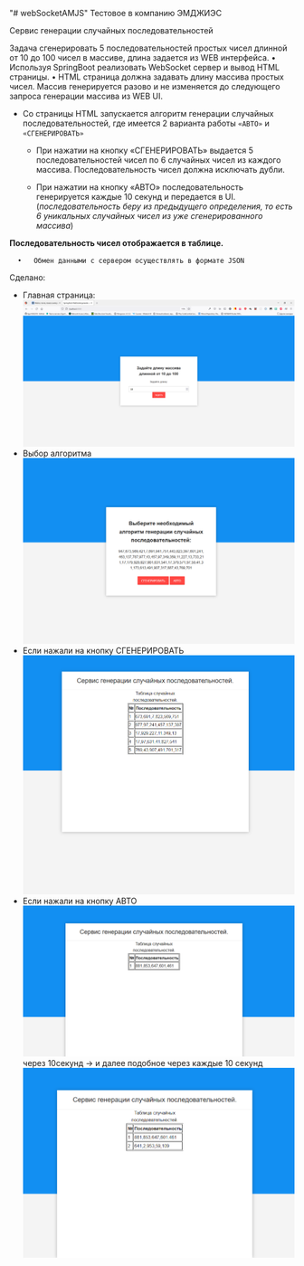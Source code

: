"# webSocketAMJS" 
Тестовое в компанию ЭМДЖИЭС

Сервис генерации случайных последовательностей

Задача сгенерировать 5 последовательностей простых чисел длинной от 10 до 100 чисел
в массиве, длина задается из WEB интерфейса.
• Используя SpringBoot реализовать WebSocket сервер и вывод HTML страницы.
• HTML страница должна задавать длину массива простых чисел. Массив генерируется
разово и не изменяется до следующего запроса генерации массива из WEB UI.
*  Со страницы HTML запускается алгоритм генерации случайных последовательностей,
где имеется 2 варианта работы `«АВТО»` и `«СГЕНЕРИРОВАТЬ»`
   - При нажатии на кнопку «СГЕНЕРИРОВАТЬ» выдается 5 последовательностей чисел по 6 случайных чисел из
каждого массива. Последовательность чисел должна исключать дубли. 
   
   - При нажатии на кнопку «АВТО» последовательность генерируется каждые 10 секунд и передается в UI.
(_последовательность беру из предыдущего определения,  то есть 6 уникальных случайных чисел из уже сгенерированного массива_)

**Последовательность чисел отображается в таблице.**

      •   Обмен данными с сервером осуществлять в формате JSON

 Сделано:
 - Главная страница:
 ![image](https://github.com/Egor18032019/webSocketAMJS/blob/dockuments/assets/%D0%92%D1%8B%D0%B1%D0%B5%D1%80%D0%B8%D1%82%20%D0%B4%D0%BB%D0%B8%D0%BD%D1%83%20%D0%BC%D0%B0%D1%81%D1%81%D0%B8%D0%B2%D0%B0.png)
- Выбор алгоритма
 ![image](https://github.com/Egor18032019/webSocketAMJS/blob/dockuments/assets/%D0%B2%D1%8B%D0%B1%D0%BE%D1%80%20%D1%82%D0%B8%D0%BF%D0%B0%20%D0%B0%D0%BB%D0%B3%D0%BE%D1%80%D0%B8%D1%82%D0%BC%D0%B0.png)
- Если нажали на кнопку СГЕНЕРИРОВАТЬ
 ![image](https://github.com/Egor18032019/webSocketAMJS/blob/dockuments/assets/%D0%BF%D0%BE%D1%81%D0%BB%D0%B5%20%D0%BD%D0%B0%D0%B6%D0%B0%D1%82%D0%B8%D1%8F%20%D0%BD%D0%B0%20%D0%BA%D0%BD%D0%BE%D0%BF%D0%BA%D1%83%20%D0%A1%D0%93%D0%95%D0%9D%D0%95%D0%A0%D0%98%D0%A0%D0%9E%D0%92%D0%90%D0%A2%D0%AC.png)
- Если нажали на кнопку АВТО
 ![image](https://github.com/Egor18032019/webSocketAMJS/blob/dockuments/assets/%D0%9F%D0%BE%D1%81%D0%BB%D0%B5%20%D0%BD%D0%B0%D0%B6%D0%B0%D1%82%D0%B8%D0%B5%20%D0%BD%D0%B0%20%D0%BA%D0%BD%D0%BE%D0%BF%D0%BA%D1%83%20%D0%90%D0%92%D0%A2%D0%9E.png)
 через 10секунд ->  и далее подобное через каждые 10 секунд
  ![image](https://github.com/Egor18032019/webSocketAMJS/blob/dockuments/assets/%D0%A7%D0%B5%D1%80%D0%B5%D0%B7%2010%20%D1%81%D0%B5%D0%BA%D1%83%D0%BD%D0%B4%20%20%D0%B0%D0%BB%D0%B3%D0%BE%D1%80%D0%B8%D1%82%D0%BC%20%D0%90%D0%B2%D1%82%D0%BE.png)
